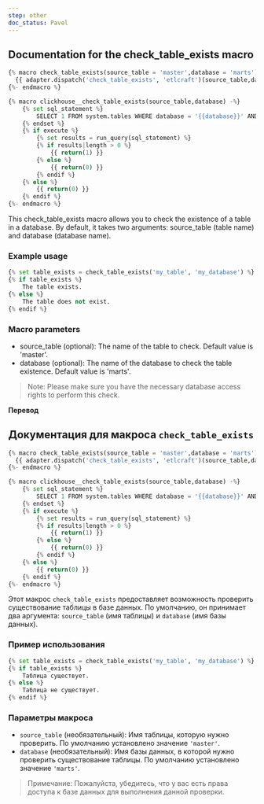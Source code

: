```yaml
---
step: other
doc_status: Pavel
---
```

## Documentation for the check_table_exists macro

```python
{% macro check_table_exists(source_table = 'master',database = 'marts') -%}
  {{ adapter.dispatch('check_table_exists', 'etlcraft')(source_table,database) }}
{%- endmacro %}
```

```python
{% macro clickhouse__check_table_exists(source_table,database) -%}
    {% set sql_statement %}
        SELECT 1 FROM system.tables WHERE database = '{{database}}' AND name = '{{source_table}}'
    {% endset %}
    {% if execute %}
        {% set results = run_query(sql_statement) %}
        {% if results|length > 0 %}
            {{ return(1) }}
        {% else %}
            {{ return(0) }}
        {% endif %}
    {% else %}
        {{ return(0) }}
    {% endif %}
{%- endmacro %}
```

This check_table_exists macro allows you to check the existence of a table in a database. By default, it takes two arguments: source_table (table name) and database (database name).

### Example usage

```python
{% set table_exists = check_table_exists('my_table', 'my_database') %}
{% if table_exists %}
    The table exists.
{% else %}
    The table does not exist.
{% endif %}
```

### Macro parameters

- source_table (optional): The name of the table to check. Default value is 'master'.
- database (optional): The name of the database to check the table existence. Default value is 'marts'.
> Note: Please make sure you have the necessary database access rights to perform this check.


**Перевод**
 
## Документация для макроса `check_table_exists`

```python
{% macro check_table_exists(source_table = 'master',database = 'marts') -%}
  {{ adapter.dispatch('check_table_exists', 'etlcraft')(source_table,database) }}
{%- endmacro %}

```

```python
{% macro clickhouse__check_table_exists(source_table,database) -%}
    {% set sql_statement %}
        SELECT 1 FROM system.tables WHERE database = '{{database}}' AND name = '{{source_table}}'
    {% endset %}
    {% if execute %}
        {% set results = run_query(sql_statement) %}
        {% if results|length > 0 %}
            {{ return(1) }}
        {% else %}
            {{ return(0) }}
        {% endif %}
    {% else %}
        {{ return(0) }}
    {% endif %}
{%- endmacro %}

```

Этот макрос `check_table_exists` предоставляет возможность проверить существование таблицы в базе данных. По умолчанию, он принимает два аргумента: `source_table` (имя таблицы) и `database` (имя базы данных).

### Пример использования

```python
{% set table_exists = check_table_exists('my_table', 'my_database') %}
{% if table_exists %}
    Таблица существует.
{% else %}
    Таблица не существует.
{% endif %}

```

### Параметры макроса

- `source_table` (необязательный): Имя таблицы, которую нужно проверить. По умолчанию установлено значение `'master'`.
- `database` (необязательный): Имя базы данных, в которой нужно проверить существование таблицы. По умолчанию установлено значение `'marts'`.

> Примечание: Пожалуйста, убедитесь, что у вас есть права доступа к базе данных для выполнения данной проверки.
>